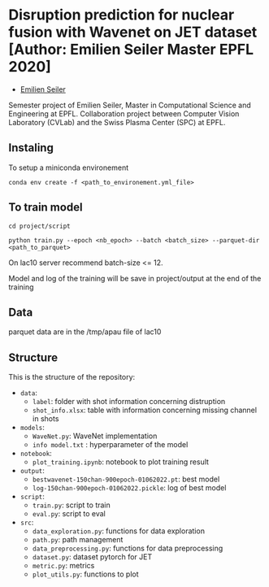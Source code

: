 # Disruption prediction for nuclear fusion with Wavenet on JET dataset [Author: Emilien Seiler Master EPFL 2020]

* [Emilien Seiler](mailto:emilien.seiler@epfl.ch)

Semester project of Emilien Seiler, Master in Computational Science and Engineering at EPFL. 
Collaboration project between Computer Vision Laboratory (CVLab) and the Swiss Plasma Center (SPC) at EPFL.

## Instaling
To setup a miniconda environement
```
conda env create -f <path_to_environement.yml_file>
```

## To train model
```
cd project/script
```
```
python train.py --epoch <nb_epoch> --batch <batch_size> --parquet-dir <path_to_parquet>
```
On lac10 server recommend batch-size <= 12.

Model and log of the training will be save in project/output at the end of the training

## Data
parquet data are in the /tmp/apau file of lac10


## Structure

This is the structure of the repository:

- `data`: 
  - `label`: folder with shot information concerning distruption
  - `shot_info.xlsx`: table with information concerning missing channel in shots
- `models`:
  - `WaveNet.py`: WaveNet implementation
  - `info model.txt` : hyperparameter of the model
- `notebook`: 
  - `plot_training.ipynb`: notebook to plot training result
- `output`:
  - `bestwavenet-150chan-900epoch-01062022.pt`: best model
  - `log-150chan-900epoch-01062022.pickle`: log of best model
- `script`:
  - `train.py`: script to train 
  - `eval.py`: script to eval
- `src`:
  - `data_exploration.py`: functions for data exploration
  - `path.py`: path management
  - `data_preprocessing.py`: functions for data preprocessing
  - `dataset.py`: dataset pytorch for JET
  - `metric.py`: metrics
  - `plot_utils.py`: functions to plot
